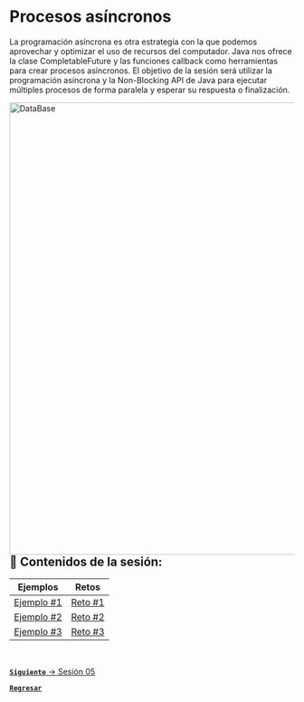 # Procesos asíncronos

La programación asíncrona es otra estrategia con la que podemos aprovechar 
y optimizar el uso de recursos del computador. Java nos ofrece la clase 
CompletableFuture y las funciones callback como herramientas para crear 
procesos asíncronos. El objetivo de la sesión será utilizar la programación
asíncrona y la Non-Blocking API de Java para ejecutar múltiples procesos de 
forma paralela y esperar su respuesta o finalización.

<img align="right" src="https://www.freecodecamp.org/espanol/news/content/images/2022/08/freeCodeCamp-Cover-2.png" alt="DataBase" width="800"/>

## :bookmark_tabs: Contenidos de la sesión:

| **Ejemplos**                           | **Retos**                     |
|----------------------------------------|-------------------------------|
| [Ejemplo #1](./work/Ejemplos/Ejemplo1) | [Reto #1](./work/Retos/Reto1) |
| [Ejemplo #2](./work/Ejemplos/Ejemplo2) | [Reto #2](./work/Retos/Reto2) |
| [Ejemplo #3](./work/Ejemplos/Ejemplo3) | [Reto #3](./work/Retos/Reto3) |

<br>

[**`Siguiente`** -> Sesión 05](../Sesion5)

[**`Regresar`**](../../../)
